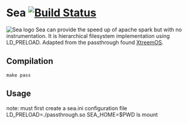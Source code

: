 # Sea [![Build Status](https://travis-ci.com/ValHayot/Sea.svg?branch=master)](https://travis-ci.com/ValHayot/Sea)
![Sea logo](https://lh3.googleusercontent.com/_QD6PrqDMG50G8crgmnIa75jB3I4xnX1cREsHU-aQ0eTqAwBn4UoJ-NFwmVS6Q2xEXFqT2nQCNuhBf64NpuqDErX20Fd6iEKPAI1prmr)
Sea can provide the speed up of apache spark but with no instrumentation.
It is hierarchical filesystem implementation using LD_PRELOAD. Adapted from the passthrough found [XtreemOS](https://github.com/xtreemfs/xtreemfs).

## Compilation

`make pass`

## Usage

note: must first create a sea.ini configuration file
LD_PRELOAD=./passthrough.so SEA_HOME=$PWD ls mount
